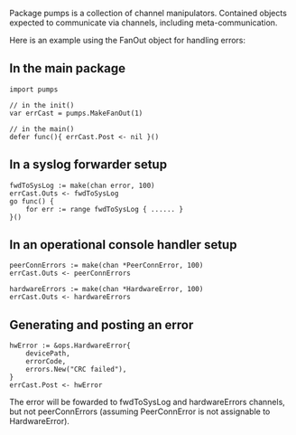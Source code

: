 Package pumps is a collection of channel manipulators. Contained objects expected to communicate via channels, including meta-communication.

Here is an example using the FanOut object for handling errors:

In the main package
-------------------

    import pumps

    // in the init()
    var errCast = pumps.MakeFanOut(1)

    // in the main()
    defer func(){ errCast.Post <- nil }()

In a syslog forwarder setup
---------------------------

    fwdToSysLog := make(chan error, 100)
    errCast.Outs <- fwdToSysLog
    go func() {
        for err := range fwdToSysLog { ...... }
    }()

In an operational console handler setup
---------------------------------------

    peerConnErrors := make(chan *PeerConnError, 100)
    errCast.Outs <- peerConnErrors

    hardwareErrors := make(chan *HardwareError, 100)
    errCast.Outs <- hardwareErrors

Generating and posting an error
-------------------------------

    hwError := &ops.HardwareError{
        devicePath,
        errorCode,
        errors.New("CRC failed"),
    }
    errCast.Post <- hwError

The error will be fowarded to fwdToSysLog and hardwareErrors channels, but not peerConnErrors (assuming PeerConnError is not assignable to HardwareError).
